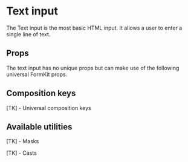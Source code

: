 # Text input

The Text input is the  most basic HTML input. It allows a user to enter a single
line of text.

<code-example
  name="Text input"
  file="/_content/examples/text-example/text-example"
  langs="vue">
</code-example>

## Props

The text input has no unique props but can make use of the following universal
FormKit props.

<props-table>
</props-table>

## Composition keys

[TK] - Universal composition keys

## Available utilities

[TK] - Masks

[TK] - Casts
